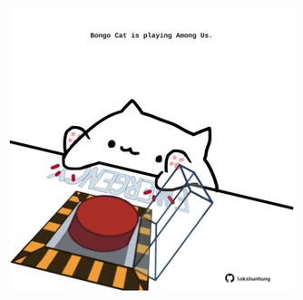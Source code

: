 <!-- built at 15/08/2023, 12:01:03 UTC -->
<p align="center">
  <img width="500" height="500" src="./ReadmeImage.svg">
</p>

